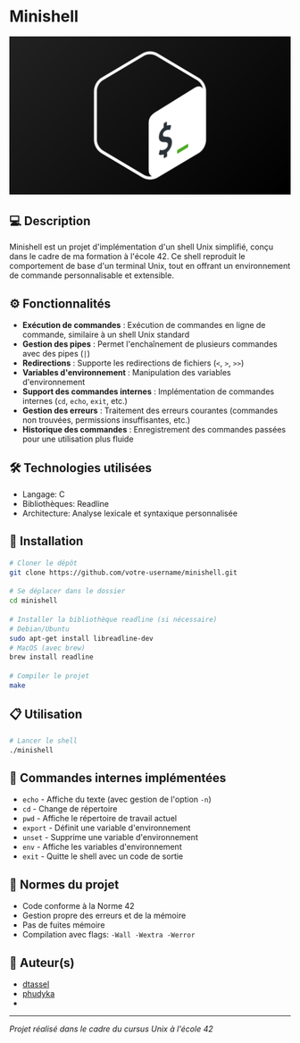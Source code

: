 # Minishell

![Minishell Miniature](minishell.png)

## 💻 Description

Minishell est un projet d'implémentation d'un shell Unix simplifié, conçu dans le cadre de ma formation à l'école 42. Ce shell reproduit le comportement de base d'un terminal Unix, tout en offrant un environnement de commande personnalisable et extensible.

## ⚙️ Fonctionnalités

- **Exécution de commandes** : Exécution de commandes en ligne de commande, similaire à un shell Unix standard
- **Gestion des pipes** : Permet l'enchaînement de plusieurs commandes avec des pipes (`|`)
- **Redirections** : Supporte les redirections de fichiers (`<`, `>`, `>>`)
- **Variables d'environnement** : Manipulation des variables d'environnement
- **Support des commandes internes** : Implémentation de commandes internes (`cd`, `echo`, `exit`, etc.)
- **Gestion des erreurs** : Traitement des erreurs courantes (commandes non trouvées, permissions insuffisantes, etc.)
- **Historique des commandes** : Enregistrement des commandes passées pour une utilisation plus fluide

## 🛠️ Technologies utilisées

- Langage: C
- Bibliothèques: Readline
- Architecture: Analyse lexicale et syntaxique personnalisée

## 🚀 Installation

```bash
# Cloner le dépôt
git clone https://github.com/votre-username/minishell.git

# Se déplacer dans le dossier
cd minishell

# Installer la bibliothèque readline (si nécessaire)
# Debian/Ubuntu
sudo apt-get install libreadline-dev
# MacOS (avec brew)
brew install readline

# Compiler le projet
make
```

## 📋 Utilisation

```bash
# Lancer le shell
./minishell
```

## 📌 Commandes internes implémentées

- `echo` - Affiche du texte (avec gestion de l'option `-n`)
- `cd` - Change de répertoire
- `pwd` - Affiche le répertoire de travail actuel
- `export` - Définit une variable d'environnement
- `unset` - Supprime une variable d'environnement
- `env` - Affiche les variables d'environnement
- `exit` - Quitte le shell avec un code de sortie

## 📝 Normes du projet

- Code conforme à la Norme 42
- Gestion propre des erreurs et de la mémoire
- Pas de fuites mémoire
- Compilation avec flags: `-Wall -Wextra -Werror`

## 👤 Auteur(s)

- [dtassel](https://github.com/Freiko789)
- [phudyka](https://github.com/phudyka)
- 
---
*Projet réalisé dans le cadre du cursus Unix à l'école 42*
